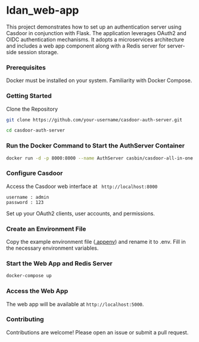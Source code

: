 # Idan_web-app
This project demonstrates how to set up an authentication server using Casdoor in conjunction with Flask. The application leverages OAuth2 and OIDC authentication mechanisms. It adopts a microservices architecture and includes a web app component along with a Redis server for server-side session storage.

### Prerequisites
Docker must be installed on your system.
Familiarity with Docker Compose.

### Getting Started
Clone the Repository
```bash
git clone https://github.com/your-username/casdoor-auth-server.git
```
```bash
cd casdoor-auth-server
```
### Run the Docker Command to Start the AuthServer Container
```bash
docker run -d -p 8000:8000 --name AuthServer casbin/casdoor-all-in-one
```
### Configure Casdoor
Access the Casdoor web interface at ``` http://localhost:8000```
```
username : admin
password : 123
```
Set up your OAuth2 clients, user accounts, and permissions.

### Create an Environment File
Copy the example environment file ([.appenv](/.appenv)) and rename it to .env.
Fill in the necessary environment variables.
### Start the Web App and Redis Server
```bash 
docker-compose up
```

### Access the Web App
The web app will be available at ```http://localhost:5000```.

### Contributing
Contributions are welcome! Please open an issue or submit a pull request.
